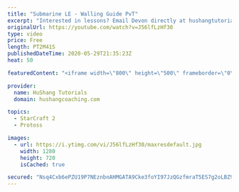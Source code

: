 ```yaml
---
title: "Submarine LE - Walling Guide PvT"
excerpt: "Interested in lessons? Email Devon directly at hushangtutorials@outlook.com ------------------------------------------------------------------------------------------------------- Want to support HuShang Tutorials directly? Patreon is a website where you can contribute a monthly donation that will help"
originalUrl: https://youtube.com/watch?v=J56lfLzHf30
type: video
price: Free
length: PT2M41S
publishedDateTime: 2020-05-29T21:35:23Z
heat: 50

featuredContent: "<iframe width=\"800\" height=\"500\" frameborder=\"0\" src=\"https://www.youtube.com/embed/J56lfLzHf30\" allow=\"accelerometer; autoplay; encrypted-media; gyroscope; picture-in-picture\" allowfullscreen></iframe>"

provider:
  name: HuShang Tutorials
  domain: hushangcoaching.com

topics:
  - StarCraft 2
  - Protoss

images:
  - url: https://i.ytimg.com/vi/J56lfLzHf30/maxresdefault.jpg
    width: 1280
    height: 720
    isCached: true

secured: "Nsq4Cxb6ePZU19P7NEznbnAHMGATA9Cke3foYI97JzQGzfmraT5ES7g2oLBZ9MXDX+5HH+C6Sweai0O0KxKPryos2xV3PFupIRF3+izzFQyRi8oBVlkxX1A47h+kfW/46Fuwue+Y3KE2ZAbdIsV8/rO5BgH34T6hxJ5vwYoZz3id47g807w8esUIL01LSrwwD5iBpZTBBVCC17HHp0jOElVps6KA8l36bNrBreRrPHg69Vv9QFEPh1dZ0wcnppAkEbwDkIDwjHi+cqXVXXxTZAm1JUz3l0MKYrJMpvJnkIgjhQLGxLRKsp4p2cEbbWiO6Ems845lVJ5YCNBb2XRRudqu17pIMReon5CMKpWBMFfSpy/Sp4pwXDjzvyb6OSCRUyRVE4QSFjQjBLOyDJWkUKMW64GshMYbjypKqBSZIQI=;U78Zx85xDGhpWOj93QMG2Q=="
---
```


